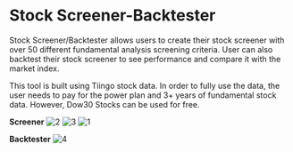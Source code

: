 # Stock Screener-Backtester

Stock Screener/Backtester allows users to create their stock screener with over 50 different fundamental analysis screening criteria. User can also backtest their stock screener to see performance and compare it with the market index. 

This tool is built using Tiingo stock data. In order to fully use the data, the user needs to pay for the power plan and 3+ years of fundamental stock data. However, Dow30 Stocks can be used for free. 

**Screener**
![2](https://user-images.githubusercontent.com/44548828/202115523-65c8268d-4642-476b-b56b-d3db59f1d1d3.gif)
![3](https://user-images.githubusercontent.com/44548828/202115465-0655f497-210d-4deb-be5d-a0faaf487e08.gif)
![1](https://user-images.githubusercontent.com/44548828/202115513-91506076-3a54-4ea1-a291-28908361bab5.gif)

**Backtester**
![4](https://user-images.githubusercontent.com/44548828/202115533-d7c3ca84-bfbf-4ba8-b02c-3968f17b8624.gif)
